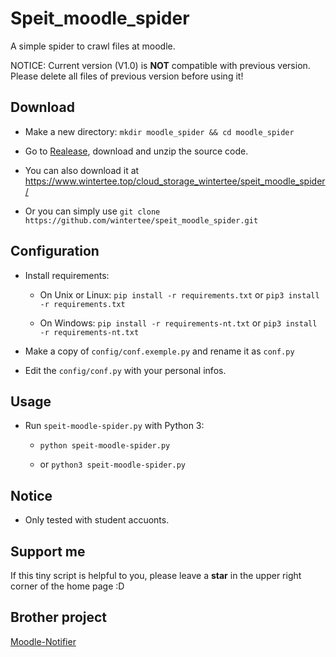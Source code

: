 # Speit_moodle_spider

A simple spider to crawl files at moodle.  

NOTICE: Current version (V1.0) is **NOT** compatible with previous version. Please delete all files of previous version before using it!

## Download

- Make a new directory: `mkdir moodle_spider && cd moodle_spider`

- Go to [Realease](https://github.com/wintertee/speit-moodle-spider/releases), download and unzip the source code.

- You can also download it at <https://www.wintertee.top/cloud_storage_wintertee/speit_moodle_spider/>

- Or you can simply use `git clone https://github.com/wintertee/speit_moodle_spider.git`

## Configuration

- Install requirements:

  - On Unix or Linux: `pip install -r requirements.txt` or `pip3 install -r requirements.txt`

  - On Windows: `pip install -r requirements-nt.txt` or `pip3 install -r requirements-nt.txt`

- Make a copy of `config/conf.exemple.py` and rename it as `conf.py`

- Edit the `config/conf.py` with your personal infos.  

## Usage

- Run `speit-moodle-spider.py` with Python 3:

  - `python speit-moodle-spider.py`
  
  - or `python3 speit-moodle-spider.py`

## Notice

- Only tested with student accuonts.

## Support me

If this tiny script is helpful to you, please leave a **star** in the upper right corner of the home page :D

## Brother project

[Moodle-Notifier](https://github.com/davidliyutong/Moodle-Notifier)
